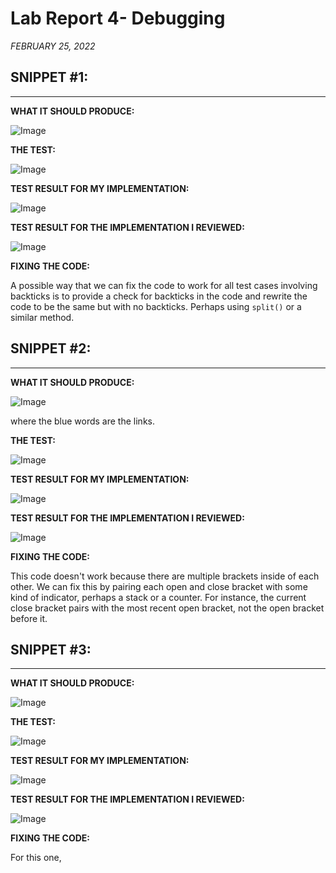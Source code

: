 # Lab Report 4- Debugging
*FEBRUARY 25, 2022*

## SNIPPET #1:
---

**WHAT IT SHOULD PRODUCE:**

![Image](snippet1_preview.PNG)

**THE TEST:**

![Image](snippet1_test.PNG)

**TEST RESULT FOR MY IMPLEMENTATION:**

![Image](snippet1_error2.PNG)

**TEST RESULT FOR THE IMPLEMENTATION I REVIEWED:**

![Image](snippet1_error1.PNG)

**FIXING THE CODE:**

A possible way that we can fix the code to work for all test cases involving backticks is to provide a check for backticks in the code and rewrite the code to be the same but with no backticks. Perhaps using `split()` or a similar method.

## SNIPPET #2:
---

**WHAT IT SHOULD PRODUCE:**

![Image](snippet2_preview.PNG)

where the blue words are the links.

**THE TEST:**

![Image](snippet2_test.PNG)

**TEST RESULT FOR MY IMPLEMENTATION:**

![Image](snippet2_error2.PNG)

**TEST RESULT FOR THE IMPLEMENTATION I REVIEWED:**

![Image](snippet2_error1.PNG)

**FIXING THE CODE:**

This code doesn't work because there are multiple brackets inside of each other. We can fix this by pairing each open and close bracket with some kind of indicator, perhaps a stack or a counter. For instance, the current close bracket pairs with the most recent open bracket, not the open bracket before it.

## SNIPPET #3:
---

**WHAT IT SHOULD PRODUCE:**

![Image](snippet3_preview.PNG)

**THE TEST:**

![Image](snippet3_test.PNG)

**TEST RESULT FOR MY IMPLEMENTATION:**

![Image](snippet3_error2.PNG)

**TEST RESULT FOR THE IMPLEMENTATION I REVIEWED:**

![Image](snippet3_error1.PNG)

**FIXING THE CODE:**

For this one, 